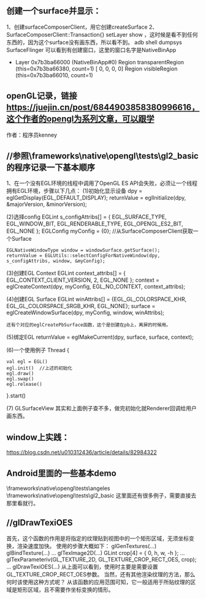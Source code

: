 ## 创建一个surface并显示：
1、创建surfaceComposerClient，用它创建createSurface
2、SurfaceComposerClient::Transaction{} setLayer show ，这时候是看不到任何东西的，因为这个surface没有画东西，所以看不到。
adb shell dumpsys SurfaceFlinger
可以看到有创建窗口，这里的窗口名字是NativeBinApp
+ Layer 0x7b3ba66000 (NativeBinApp#0)
  Region transparentRegion (this=0x7b3ba66380, count=1)
    [  0,   0,   0,   0]
  Region visibleRegion (this=0x7b3ba66010, count=1)
  

  
## openGL记录，链接 https://juejin.cn/post/6844903858380996616，这个作者的opengl为系列文章，可以跟学 
作者：程序员kenney

## //参照\frameworks\native\opengl\tests\gl2_basic的程序记录一下基本顺序
1、在一个没有EGL环境的线程中调用了OpenGL ES API会失败，必须让一个线程拥有EGL环境，步骤以下几点：
(1)初始化显示设备
	dpy = eglGetDisplay(EGL_DEFAULT_DISPLAY);
	returnValue = eglInitialize(dpy, &majorVersion, &minorVersion);

(2)选择config
    EGLint s_configAttribs[] = {
            EGL_SURFACE_TYPE, EGL_WINDOW_BIT,
            EGL_RENDERABLE_TYPE, EGL_OPENGL_ES2_BIT,
            EGL_NONE };
	EGLConfig myConfig = {0};
	//从SurfaceComposerClient获取一个Surface

    EGLNativeWindowType window = windowSurface.getSurface();
    returnValue = EGLUtils::selectConfigForNativeWindow(dpy, s_configAttribs, window, &myConfig);

(3)创建EGL Context
	EGLint context_attribs[] = { EGL_CONTEXT_CLIENT_VERSION, 2, EGL_NONE };
	context = eglCreateContext(dpy, myConfig, EGL_NO_CONTEXT, context_attribs);

(4)创建EGL Surface
    EGLint winAttribs[] = {EGL_GL_COLORSPACE_KHR, EGL_GL_COLORSPACE_SRGB_KHR, EGL_NONE};
    surface = eglCreateWindowSurface(dpy, myConfig, window, winAttribs);
	
	还有个对应的eglCreatePbSurface函数，这个是创建在pb上，离屏的时候用。

(5)绑定EGL
	returnValue = eglMakeCurrent(dpy, surface, surface, context);

(6)一个使用例子
Thread {

    val egl = EGL()
    egl.init()	//上述的初始化
    egl.draw()
	egl.swap()
    egl.release()

}.start()

(7) GLSurfaceView 其实和上面例子查不多，做完初始化就Renderer回调给用户画东西。

## window上实践：
https://blog.csdn.net/u010312436/article/details/82984322

## Android里面的一些基本demo
\frameworks\native\opengl\tests\angeles
\frameworks\native\opengl\tests\gl2_basic
这里面还有很多例子，需要直接去那里看就行。

## //glDrawTexiOES
首先，这个函数的作用是将指定的纹理贴到视图中的一个矩形区域，无须坐标变换，渲染速度加快。
使用的步骤大概如下：
      glGenTextures(...)
      glBindTexture(...)
      ...
      glTexImage2D(...)
      GLint crop[4] = { 0, h, w, -h };
      ...
     glTexParameteriv(GL_TEXTURE_2D, GL_TEXTURE_CROP_RECT_OES, crop);
      ...
     glDrawTexiOES(...)
     从上面可以看到，使用时主要是需要设置GL_TEXTURE_CROP_RECT_OES参数。
    当然，还有其他渲染纹理的方法，那么何时该使用这种方式呢？  从该函数的应用范围可知，它一般适用于所贴纹理的区域是矩形区域，且不需要作坐标变换的情形。
